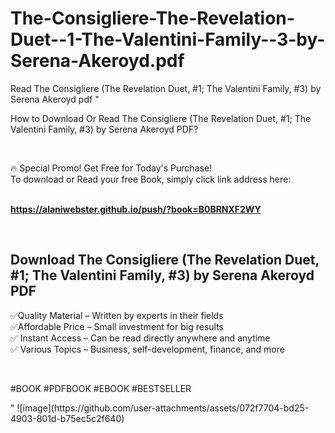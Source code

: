 # The-Consigliere-The-Revelation-Duet--1-The-Valentini-Family--3-by-Serena-Akeroyd.pdf
Read The Consigliere (The Revelation Duet, #1; The Valentini Family, #3) by Serena Akeroyd pdf
"<p>How to Download Or Read The Consigliere (The Revelation Duet, #1; The Valentini Family, #3) by Serena Akeroyd PDF?</p>
<p>&nbsp;</p>
<p>&#128293;  Special Promo! Get Free for Today's Purchase!<br />To download or Read your free Book, simply click link address here:&nbsp;<br />&nbsp;</p>
<p><a href=""https://alaniwebster.github.io/push/?book=B0BRNXF2WY""><strong>https://alaniwebster.github.io/push/?book=B0BRNXF2WY</strong></a></p>
<p>&nbsp;</p>
<h2>Download The Consigliere (The Revelation Duet, #1; The Valentini Family, #3) by Serena Akeroyd PDF</h2>
<p>&#x2705;Quality Material &ndash; Written by experts in their fields<br />&#x2705;Affordable Price &ndash; Small investment for big results<br />&#x2705; Instant Access &ndash; Can be read directly anywhere and anytime<br />&#x2705; Various Topics &ndash; Business, self-development, finance, and more</p>
<p>&nbsp;</p>
<p>#BOOK #PDFBOOK #EBOOK #BESTSELLER</p>
"
![image](https://github.com/user-attachments/assets/072f7704-bd25-4903-801d-b75ec5c2f640)
